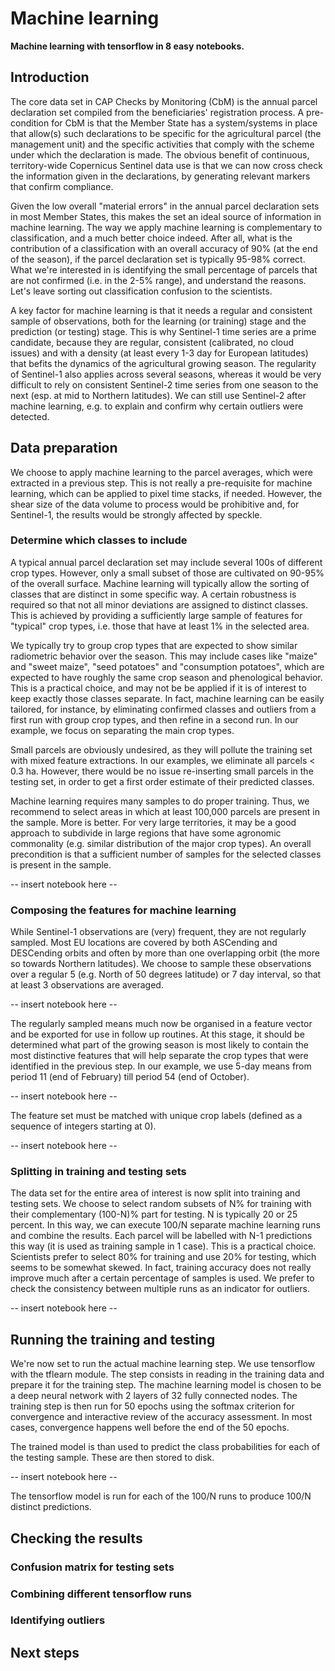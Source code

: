 # Machine learning
**Machine learning with tensorflow in 8 easy notebooks.**

## Introduction

The core data set in CAP Checks by Monitoring (CbM) is the annual parcel declaration set compiled from the beneficiaries' registration process. A pre-condition for CbM is that the Member State has a system/systems in place that allow(s) such declarations to be specific for the agricultural parcel (the management unit) and the specific activities that comply with the scheme under which the declaration is made. The obvious benefit of continuous, territory-wide Copernicus Sentinel data use is that we can now cross check the information given in the declarations, by generating relevant markers that confirm compliance.

Given the low overall "material errors" in the annual parcel declaration sets in most Member States, this makes the set an ideal source of information in machine learning. The way we apply machine learning is complementary to classification, and a much better choice indeed. After all, what is the contribution of a classification with an overall accuracy of 90% (at the end of the season), if the parcel declaration set is typically 95-98% correct. What we're interested in is identifying the small percentage of parcels that are not confirmed (i.e. in the 2-5% range), and understand the reasons. Let's leave sorting out classification confusion to the scientists.

A key factor for machine learning is that it needs a regular and consistent sample of observations, both for the learning (or training) stage and the prediction (or testing) stage. This is why Sentinel-1 time series are a prime candidate, because they are regular, consistent (calibrated, no cloud issues) and with a density (at least every 1-3 day for European latitudes) that befits the dynamics of the agricultural growing season. The regularity of Sentinel-1 also applies across several seasons, whereas it would be very difficult to rely on consistent Sentinel-2 time series from one season to the next (esp. at mid to Northern latitudes). We can still use Sentinel-2 after machine learning, e.g. to explain and confirm why certain outliers were detected.

## Data preparation

We choose to apply machine learning to the parcel averages, which were extracted in a previous step. This is not really a pre-requisite for machine learning, which can be applied to pixel time stacks, if needed. However, the shear size of the data volume to process would be prohibitive and, for Sentinel-1, the results would be strongly affected by speckle.


### Determine which classes to include

A typical annual parcel declaration set may include several 100s of different crop types. However, only a small subset of those are cultivated on 90-95% of the overall surface. Machine learning will typically allow the sorting of classes that are distinct in some specific way. A certain robustness is required so that not all minor deviations are assigned to distinct classes. This is achieved by providing a sufficiently large sample of features for "typical" crop types, i.e. those that have at least 1% in the selected area.

We typically try to group crop types that are expected to show similar radiometric behavior over the season. This may include cases like "maize" and "sweet maize", "seed potatoes" and "consumption potatoes", which are expected to have roughly the same crop season and phenological behavior. This is a practical choice, and may not be be applied if it is of interest to keep exactly those classes separate. In fact, machine learning can be easily tailored, for instance, by eliminating confirmed classes and outliers from a first run with group crop types, and then refine in a second run. In our example, we focus on separating the main crop types.

Small parcels are obviously undesired, as they will pollute the training set with mixed feature extractions. In our examples, we eliminate all parcels < 0.3 ha. However, there would be no issue re-inserting small parcels in the testing set, in order to get a first order estimate of their predicted classes.

Machine learning requires many samples to do proper training. Thus, we recommend to select areas in which at least 100,000 parcels are present in the sample. More is better. For very large territories, it may be a good approach to subdivide in large regions that have some agronomic commonality (e.g. similar distribution of the major crop types). An overall precondition is that a sufficient number of samples for the selected classes is present in the sample.


-- insert notebook here --

### Composing the features for machine learning

While Sentinel-1 observations are (very) frequent, they are not regularly sampled. Most EU locations are covered by both ASCending and DESCending orbits and often by more than one overlapping orbit (the more so towards Northern latitudes). We choose to sample these observations over a regular 5 (e.g. North of 50 degrees latitude) or 7 day interval, so that at least 3 observations are averaged. 

-- insert notebook here --

The regularly sampled means much now be organised in a feature vector and be exported for use in follow up routines. At this stage, it should be determined what part of the growing season is most likely to contain the most distinctive features that will help separate the crop types that were identified in the previous step. In our example, we use 5-day means from period 11 (end of February) till period 54 (end of October). 

-- insert notebook here --

The feature set must be matched with unique crop labels (defined as a sequence of integers starting at 0). 

-- insert notebook here --

### Splitting in training and testing sets

The data set for the entire area of interest is now split into training and testing sets. We choose to select random subsets of N% for training with their complementary (100-N)% part for testing. N is typically 20 or 25 percent. In this way, we can execute 100/N separate machine learning runs and combine the results. Each parcel will be labelled with N-1 predictions this way (it is used as training sample in 1 case). This is a practical choice. Scientists prefer to select 80% for training and use 20% for testing, which seems to be somewhat skewed. In fact, training accuracy does not really improve much after a certain percentage of samples is used. We prefer to check the consistency between multiple runs as an indicator for outliers.

-- insert notebook here --

## Running the training and testing

We're now set to run the actual machine learning step. We use tensorflow with the tflearn module. The step consists in reading in the training data and prepare it for the training step. The machine learning model is chosen to be a deep neural network with 2 layers of 32 fully connected nodes. The training step is then run for 50 epochs using the softmax criterion for convergence and interactive review of the accuracy assessment. In most cases, convergence happens well before the end of the 50 epochs. 

The trained model is than used to predict the class probabilities for each of the testing sample. These are then stored to disk.

-- insert notebook here --

The tensorflow model is run for each of the 100/N runs to produce 100/N distinct predictions. 

## Checking the results

### Confusion matrix for testing sets

### Combining different tensorflow runs

### Identifying outliers


## Next steps


